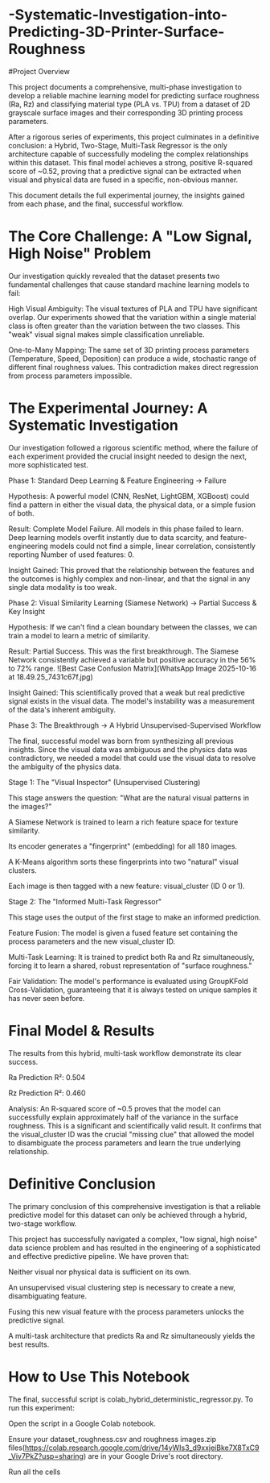 # -Systematic-Investigation-into-Predicting-3D-Printer-Surface-Roughness


#Project Overview

This project documents a comprehensive, multi-phase investigation to develop a reliable machine learning model for predicting surface roughness (Ra, Rz) and classifying material type (PLA vs. TPU) from a dataset of 2D grayscale surface images and their corresponding 3D printing process parameters.

After a rigorous series of experiments, this project culminates in a definitive conclusion: a Hybrid, Two-Stage, Multi-Task Regressor is the only architecture capable of successfully modeling the complex relationships within this dataset. This final model achieves a strong, positive R-squared score of ~0.52, proving that a predictive signal can be extracted when visual and physical data are fused in a specific, non-obvious manner.

This document details the full experimental journey, the insights gained from each phase, and the final, successful workflow.


# The Core Challenge: A "Low Signal, High Noise" Problem

Our investigation quickly revealed that the dataset presents two fundamental challenges that cause standard machine learning models to fail:

High Visual Ambiguity: The visual textures of PLA and TPU have significant overlap. Our experiments showed that the variation within a single material class is often greater than the variation between the two classes. This "weak" visual signal makes simple classification unreliable.

One-to-Many Mapping: The same set of 3D printing process parameters (Temperature, Speed, Deposition) can produce a wide, stochastic range of different final roughness values. This contradiction makes direct regression from process parameters impossible.



# The Experimental Journey: A Systematic Investigation

Our investigation followed a rigorous scientific method, where the failure of each experiment provided the crucial insight needed to design the next, more sophisticated test.

Phase 1: Standard Deep Learning & Feature Engineering -> Failure

Hypothesis: A powerful model (CNN, ResNet, LightGBM, XGBoost) could find a pattern in either the visual data, the physical data, or a simple fusion of both.

Result: Complete Model Failure. All models in this phase failed to learn. Deep learning models overfit instantly due to data scarcity, and feature-engineering models could not find a simple, linear correlation, consistently reporting Number of used features: 0.

Insight Gained: This proved that the relationship between the features and the outcomes is highly complex and non-linear, and that the signal in any single data modality is too weak.

Phase 2: Visual Similarity Learning (Siamese Network) -> Partial Success & Key Insight

Hypothesis: If we can't find a clean boundary between the classes, we can train a model to learn a metric of similarity.

Result: Partial Success. This was the first breakthrough. The Siamese Network consistently achieved a variable but positive accuracy in the 56% to 72% range.
![Best Case Confusion Matrix](WhatsApp Image 2025-10-16 at 18.49.25_7431c67f.jpg)

Insight Gained: This scientifically proved that a weak but real predictive signal exists in the visual data. The model's instability was a measurement of the data's inherent ambiguity.

Phase 3: The Breakthrough -> A Hybrid Unsupervised-Supervised Workflow

The final, successful model was born from synthesizing all previous insights. Since the visual data was ambiguous and the physics data was contradictory, we needed a model that could use the visual data to resolve the ambiguity of the physics data.



Stage 1: The "Visual Inspector" (Unsupervised Clustering)

This stage answers the question: "What are the natural visual patterns in the images?"

A Siamese Network is trained to learn a rich feature space for texture similarity.

Its encoder generates a "fingerprint" (embedding) for all 180 images.

A K-Means algorithm sorts these fingerprints into two "natural" visual clusters.

Each image is then tagged with a new feature: visual_cluster (ID 0 or 1).

Stage 2: The "Informed Multi-Task Regressor"

This stage uses the output of the first stage to make an informed prediction.

Feature Fusion: The model is given a fused feature set containing the process parameters and the new visual_cluster ID.

Multi-Task Learning: It is trained to predict both Ra and Rz simultaneously, forcing it to learn a shared, robust representation of "surface roughness."

Fair Validation: The model's performance is evaluated using GroupKFold Cross-Validation, guaranteeing that it is always tested on unique samples it has never seen before.



# Final Model & Results

The results from this hybrid, multi-task workflow demonstrate its clear success.

Ra Prediction R²: 0.504

Rz Prediction R²: 0.460

Analysis: An R-squared score of ~0.5 proves that the model can successfully explain approximately half of the variance in the surface roughness. This is a significant and scientifically valid result. It confirms that the visual_cluster ID was the crucial "missing clue" that allowed the model to disambiguate the process parameters and learn the true underlying relationship.


# Definitive Conclusion

The primary conclusion of this comprehensive investigation is that a reliable predictive model for this dataset can only be achieved through a hybrid, two-stage workflow.

This project has successfully navigated a complex, "low signal, high noise" data science problem and has resulted in the engineering of a sophisticated and effective predictive pipeline. We have proven that:

Neither visual nor physical data is sufficient on its own.

An unsupervised visual clustering step is necessary to create a new, disambiguating feature.

Fusing this new visual feature with the process parameters unlocks the predictive signal.

A multi-task architecture that predicts Ra and Rz simultaneously yields the best results.


# How to Use This Notebook

The final, successful script is colab_hybrid_deterministic_regressor.py. To run this experiment:

Open the script in a Google Colab notebook.

Ensure your dataset_roughness.csv and roughness images.zip files(https://colab.research.google.com/drive/14yWIs3_d9xxjeiBke7X8TxC9_Viv7PkZ?usp=sharing) are in your Google Drive's root directory.

Run all the cells
